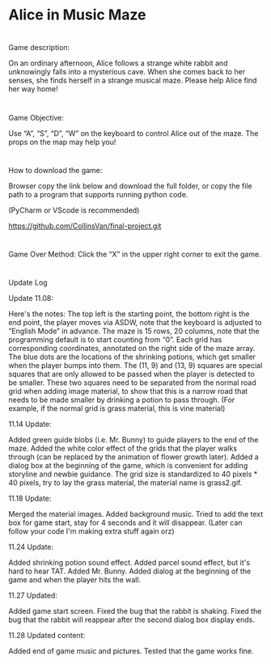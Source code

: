 # Alice in Music Maze
#

Game description:

On an ordinary afternoon, Alice follows a strange white rabbit and unknowingly falls into a mysterious cave. When she comes back to her senses, she finds herself in a strange musical maze. Please help Alice find her way home!
#
Game Objective:

Use “A”, “S”, “D”, “W” on the keyboard to control Alice out of the maze. The props on the map may help you!
#
How to download the game:

Browser copy the link below and download the full folder, or copy the file path to a program that supports running python code.

(PyCharm or VScode is recommended)

https://github.com/CollinsVan/final-project.git
#
Game Over Method:
Click the “X” in the upper right corner to exit the game.


#
#
Update Log

Update 11.08:

Here's the notes:
The top left is the starting point, the bottom right is the end point, the player moves via ASDW, note that the keyboard is adjusted to “English Mode” in advance.
The maze is 15 rows, 20 columns, note that the programming default is to start counting from “0”. Each grid has corresponding coordinates, annotated on the right side of the maze array.
The blue dots are the locations of the shrinking potions, which get smaller when the player bumps into them.
The (11, 9) and (13, 9) squares are special squares that are only allowed to be passed when the player is detected to be smaller. These two squares need to be separated from the normal road grid when adding image material, to show that this is a narrow road that needs to be made smaller by drinking a potion to pass through. (For example, if the normal grid is grass material, this is vine material)

11.14 Update:

Added green guide blobs (i.e. Mr. Bunny) to guide players to the end of the maze.
Added the white color effect of the grids that the player walks through (can be replaced by the animation of flower growth later).
Added a dialog box at the beginning of the game, which is convenient for adding storyline and newbie guidance.
The grid size is standardized to 40 pixels * 40 pixels, try to lay the grass material, the material name is grass2.gif.

11.18 Update:

Merged the material images.
Added background music.
Tried to add the text box for game start, stay for 4 seconds and it will disappear. (Later can follow your code I'm making extra stuff again orz)

11.24 Update:

Added shrinking potion sound effect.
Added parcel sound effect, but it's hard to hear TAT.
Added Mr. Bunny.
Added dialog at the beginning of the game and when the player hits the wall.

11.27 Updated:

Added game start screen.
Fixed the bug that the rabbit is shaking.
Fixed the bug that the rabbit will reappear after the second dialog box display ends.

11.28 Updated content:

Added end of game music and pictures.
Tested that the game works fine.
